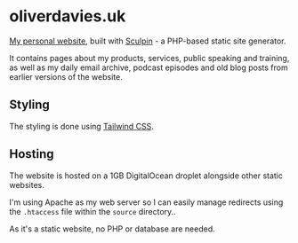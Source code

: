 # oliverdavies.uk

[My personal website][website], built with [Sculpin][] - a PHP-based static site generator.

It contains pages about my products, services, public speaking and training, as well as my daily email archive, podcast episodes and old blog posts from earlier versions of the website.

## Styling

The styling is done using [Tailwind CSS].

## Hosting

The website is hosted on a 1GB DigitalOcean droplet alongside other static websites.

I'm using Apache as my web server so I can easily manage redirects using the `.htaccess` file within the `source` directory..

As it's a static website, no PHP or database are needed.

[sculpin]: https://sculpin.io
[tailwind css]: https://tailwindcss.com
[website]: https://www.oliverdavies.uk
